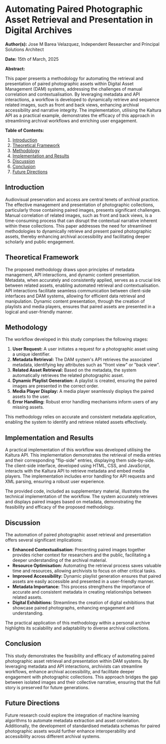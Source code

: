# Automating Paired Photographic Asset Retrieval and Presentation in Digital Archives

**Author(s):** Jose M Barea Velazquez, Independent Researcher and Principal Solutions Architect

**Date:** 15th of March, 2025

**Abstract:**

This paper presents a methodology for automating the retrieval and presentation of paired photographic assets within Digital Asset Management (DAM) systems, addressing the challenges of manual correlation and contextualisation. By leveraging metadata and API interactions, a workflow is developed to dynamically retrieve and sequence related images, such as front and back views, enhancing archival accessibility and narrative integrity. The implementation, utilising the Kaltura API as a practical example, demonstrates the efficacy of this approach in streamlining archival workflows and enriching user engagement.

**Table of Contents:**

1.  [Introduction](#introduction)
2.  [Theoretical Framework](#theoretical-framework)
3.  [Methodology](#methodology)
4.  [Implementation and Results](#implementation-and-results)
5.  [Discussion](#discussion)
6.  [Conclusion](#conclusion)
7.  [Future Directions](#future-directions)

## Introduction

<a id="introduction"></a>

Audiovisual preservation and access are central tenets of archival practice. The effective management and presentation of photographic collections, particularly those containing paired images, presents significant challenges. Manual correlation of related images, such as front and back views, is a time-consuming process that can disrupt the contextual narrative inherent within these collections. This paper addresses the need for streamlined methodologies to dynamically retrieve and present paired photographic assets, thereby enhancing archival accessibility and facilitating deeper scholarly and public engagement.

## Theoretical Framework

<a id="theoretical-framework"></a>

The proposed methodology draws upon principles of metadata management, API interactions, and dynamic content presentation. Metadata, when accurately and consistently applied, serves as a crucial link between related assets, enabling automated retrieval and contextualisation. API interactions facilitate seamless communication between client-side interfaces and DAM systems, allowing for efficient data retrieval and manipulation. Dynamic content presentation, through the creation of playlists and media players, ensures that paired assets are presented in a logical and user-friendly manner.

## Methodology

<a id="methodology"></a>

The workflow developed in this study comprises the following stages:

1.  **User Request:** A user initiates a request for a photographic asset using a unique identifier.
2.  **Metadata Retrieval:** The DAM system's API retrieves the associated metadata, identifying key attributes such as "front view" or "back view".
3.  **Related Asset Retrieval:** Based on the metadata, the system automatically retrieves the related photographic asset.
4.  **Dynamic Playlist Generation:** A playlist is created, ensuring the paired images are presented in the correct order.
5.  **Media Player Display:** A media player seamlessly displays the paired assets to the user.
6.  **Error Handling:** Robust error handling mechanisms inform users of any missing assets.

This methodology relies on accurate and consistent metadata application, enabling the system to identify and retrieve related assets effectively.

## Implementation and Results

<a id="implementation-and-results"></a>

A practical implementation of this workflow was developed utilising the Kaltura API. This implementation demonstrates the retrieval of media entries and their corresponding "flip-side" entries, displaying them side-by-side. The client-side interface, developed using HTML, CSS, and JavaScript, interacts with the Kaltura API to retrieve metadata and embed media players. The implementation includes error handling for API requests and XML parsing, ensuring a robust user experience.

The provided code, included as supplementary material, illustrates the technical implementation of the workflow. The system accurately retrieves and displays paired images based on metadata, demonstrating the feasibility and efficacy of the proposed methodology.

## Discussion

<a id="discussion"></a>

The automation of paired photographic asset retrieval and presentation offers several significant implications:

* **Enhanced Contextualisation:** Presenting paired images together provides richer context for researchers and the public, facilitating a deeper understanding of the archival material.
* **Resource Optimisation:** Automating the retrieval process saves valuable time and resources, allowing archivists to focus on other critical tasks.
* **Improved Accessibility:** Dynamic playlist generation ensures that paired assets are easily accessible and presented in a user-friendly manner.
* **Metadata Importance:** This process strengthens the importance of accurate and consistent metadata in creating relationships between related assets.
* **Digital Exhibitions:** Streamlines the creation of digital exhibitions that showcase paired photographs, enhancing engagement and understanding.

The practical application of this methodology within a personal archive highlights its scalability and adaptability to diverse archival collections.

## Conclusion

<a id="conclusion"></a>

This study demonstrates the feasibility and efficacy of automating paired photographic asset retrieval and presentation within DAM systems. By leveraging metadata and API interactions, archivists can streamline workflows, enhance archival accessibility, and facilitate deeper engagement with photographic collections. This approach bridges the gap between isolated images and their collective narrative, ensuring that the full story is preserved for future generations.

## Future Directions

<a id="future-directions"></a>

Future research could explore the integration of machine learning algorithms to automate metadata extraction and asset correlation. Additionally, the development of standardised metadata schemas for paired photographic assets would further enhance interoperability and accessibility across different archival systems.
